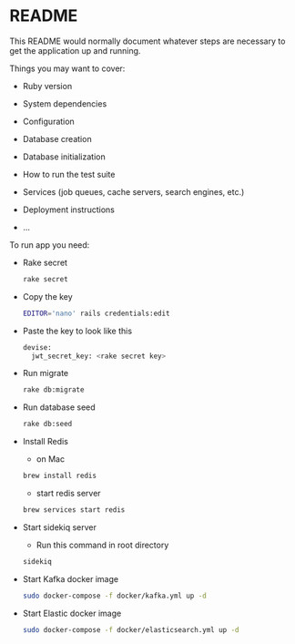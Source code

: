 # README

This README would normally document whatever steps are necessary to get the
application up and running.

Things you may want to cover:

- Ruby version

- System dependencies

- Configuration

- Database creation

- Database initialization

- How to run the test suite

- Services (job queues, cache servers, search engines, etc.)

- Deployment instructions

- ...

To run app you need:

- Rake secret
  ```sh
  rake secret
  ```
- Copy the key

  ```sh
  EDITOR='nano' rails credentials:edit
  ```

- Paste the key to look like this

  ```sh
  devise:
    jwt_secret_key: <rake secret key>
  ```

- Run migrate

  ```sh
  rake db:migrate
  ```

- Run database seed

  ```sh
  rake db:seed
  ```

- Install Redis
  - on Mac
  ```sh
  brew install redis
  ```
  - start redis server
  ```sh
  brew services start redis
  ```
- Start sidekiq server
  - Run this command in root directory
  ```sh
  sidekiq
  ```

- Start Kafka docker image
  ```sh
  sudo docker-compose -f docker/kafka.yml up -d
  ```

- Start Elastic docker image
  ```sh
  sudo docker-compose -f docker/elasticsearch.yml up -d
  ```